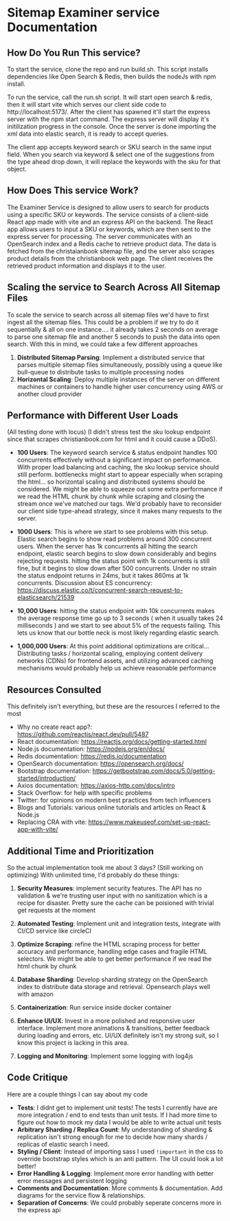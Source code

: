 # Sitemap Examiner service Documentation

## How Do You Run This service?
To start the service, clone the repo and run build.sh. This script installs dependencies like Open Search & Redis, then builds the nodeJs with npm install.

To run the service, call the run.sh script. It will start open search & redis, then it will start vite which serves our client side code to http://localhost:5173/. After the client has spawned it'll start the express server with the npm start command. The express server will display it's initilization progress in the console. Once the server is done importing the xml data into elastic search, it is ready to accept queries. 

The client app accepts keyword search or SKU search in the same input field. When you search via keyword & select one of the suggestions from the type ahead drop down, it will replace the keywords with the sku for that object.

## How Does This service Work?
The Examiner Service is designed to allow users to search for products using a specific SKU or keywords. The service consists of a client-side React app made with vite and an express API on the backend. The React app allows users to input a SKU or keywords, which are then sent to the express server for processing. The server communicates with an OpenSearch index and a Redis cache to retrieve product data. The data is fetched from the christaianbook sitemap file, and the server also scrapes product details from the christianbook web page. The client receives the retrieved product information and displays it to the user.

## Scaling the service to Search Across All Sitemap Files
To scale the service to search across all sitemap files we'd have to first ingest all the sitemap files. This could be a problem if we try to do it sequentially & all on one instance.... it already takes 2 seconds on average to parse one sitemap file and another 5 seconds to push the data into open search. With this in mind, we could take a few different approaches

1. **Distributed Sitemap Parsing**: Implement a distributed service that parses multiple sitemap files simultaneously, possibly using a queue like bull-queue to distribute tasks to multiple processing nodes
2. **Horizontal Scaling**: Deploy multiple instances of the server on different machines or containers to handle higher user concurrency using AWS or another cloud provider

## Performance with Different User Loads
(All testing done with locus)
(I didn't stress test the sku lookup endpoint since that scrapes christianbook.com for html and it could cause a DDoS).

- **100 Users**: The keyword search service & status endpoint handles 100 concurrents effectively without a significant impact on performance. With proper load balancing and caching, the sku lookup service should still perform. bottlenecks might start to appear especially when scraping the html... so horizontal scaling and distributed systems should be considered. 
We might be able to squeeze out some extra performance if we read the HTML chunk by chunk while scraping and closing the stream once we've matched our tags.
We'd probably have to reconsider our client side type-ahead strategy, since it makes many requests to the server.


- **1000 Users**: This is where we start to see problems with this setup. Elastic search begins to show read problems around 300 concurrent users. When the server has 1k concurrents all hitting the search endpoint, elastic search begins to slow down considerably and begins rejecting requests.
hitting the status point with 1k concurrents is still fine, but it begins to slow down after 500 concurrents. Under no strain the status endpoint returns in 24ms, but it takes 860ms at 1k concurrents. 
Discussion about ES concurrency: https://discuss.elastic.co/t/concurrent-search-request-to-elasticsearch/21539

- **10,000 Users**: hitting the status endpoint with 10k concurrents makes the average response time go up to 3 seconds ( when it usually takes 24 milliseconds ) and we start to see about 5% of the requests failing. This lets us know that our bottle neck is most likely regarding elastic search.

- **1,000,000 Users**: At this point additional optimizations are critical... Distributing tasks / horizontal scaling, employing content delivery networks (CDNs) for frontend assets, and utilizing advanced caching mechanisms would probably help us achieve reasonable performance

## Resources Consulted
This definitely isn't everything, but these are the resources I referred to the most

- Why no create react app?: https://github.com/reactjs/react.dev/pull/5487
- React documentation: https://reactjs.org/docs/getting-started.html
- Node.js documentation: https://nodejs.org/en/docs/
- Redis documentation: https://redis.io/documentation
- OpenSearch documentation: https://opensearch.org/docs/
- Bootstrap documentation: https://getbootstrap.com/docs/5.0/getting-started/introduction/
- Axios documentation: https://axios-http.com/docs/intro
- Stack Overflow: for help with specific problems
- Twitter: for opinions on modern best practices from tech influencers
- Blogs and Tutorials: various online tutorials and articles on React & Node.js
- Replacing CRA with vite: https://www.makeuseof.com/set-up-react-app-with-vite/

## Additional Time and Prioritization
So the actual implementation took me about 3 days? (Still working on optimizing) 
With unlimited time, I'd probably do these things:

1. **Security Measures**: implement security features. The API has no validation & we're trusting user input with no sanitization which is a recipe for disaster. Pretty sure the cache can be poisioned with trivial get requests at the moment

2. **Automated Testing**: Implement unit and integration tests, integrate with CI/CD service like circleCI

3. **Optimize Scraping**: refine the HTML scraping process for better accuracy and performance, handling edge cases and fragile HTML selectors. We might be able to get better performance if we read the html chunk by chunk

4. **Database Sharding**: Develop sharding strategy on the OpenSearch index to distribute data storage and retrieval. Opensearch plays well with amazon

5. **Containerization**: Run service inside docker container

6. **Enhance UI/UX**: Invest in a more polished and responsive user interface. Implement more animations & transitions, better feedback during loading and errors, etc. UI/UX definitely isn't my strong suit, so I know this project is lacking in this area.

7. **Logging and Monitoring**: Implement some logging with log4js


## Code Critique
Here are a couple things I can say about my code

- **Tests**: I didnt get to implement unit tests! The tests I currently have are more integration / end to end tests than unit tests. If I had more time to figure out how to mock my data I would be able to write actual unit tests
- **Arbitrary Sharding / Replica Count**: My understanding of sharding & replication isn't strong enough for me to decide how many shards / replicas of elastic search I need.
- **Styling / Client**: Instead of importing sass I used `!important` in the css to override bootstrap styles which is an anti pattern. The UI could look a lot better!
- **Error Handling & Logging**: Implement more error handling with better error messages and persistent logging
- **Comments and Documentation**: More comments & documentation. Add diagrams for the service flow & relationships.
- **Separation of Concerns**: We could probably seperate concerns more in the express api
